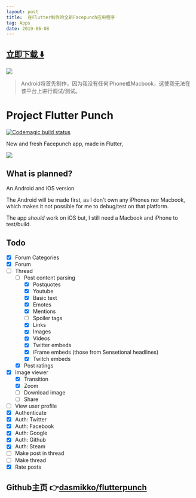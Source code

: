 ```yaml
---
layout: post
title:  在Flutter制作的全新Facepunch应用程序
tag: Apps
date: 2019-06-08
---
```


 


## [立即下载 ️⬇️ ](https://codeload.github.com/dasmikko/flutterpunch/zip/master) 
<p-7> 

 
![](https://flutterawesome.com/content/images/2019/02/news.jpg)
 
>
> Android将首先制作，因为我没有任何iPhone或Macbook，这使我无法在该平台上进行调试/测试。
>

 
# Project Flutter Punch
[![Codemagic build status](https://api.codemagic.io/apps/5c4de4ea033c3f000fa04ef1/5c4de4ea033c3f000fa04ef0/status_badge.svg)](https://codemagic.io/apps/5c4de4ea033c3f000fa04ef1/5c4de4ea033c3f000fa04ef0/latest_build)

New and fresh Facepunch app, made in Flutter,

![](https://i.imgur.com/e5L6bAn.png)

## What is planned?
An Android and iOS version

The Android will be made first, as I don't own any iPhones nor Macbook, which makes it not possible for me to debug/test on that platform.

The app *should* work on iOS but, I still need a Macbook and iPhone to test/build.

## Todo
- [x] Forum Categories
- [x] Forum
- [ ] Thread
  - [ ] Post content parsing 
    - [x] Postquotes
    - [x] Youtube
    - [x] Basic text
    - [x] Emotes
    - [x] Mentions
    - [ ] Spoiler tags
    - [x] Links
    - [x] Images
    - [x] Videos
    - [x] Twitter embeds 
    - [x] iFrame embeds (those from Sensetional headlines)
    - [x] Twitch embeds
  - [x] Post ratings
- [x] Image viewer
  - [x] Transition
  - [x] Zoom
  - [ ] Download image
  - [ ] Share
- [ ] View user profile
- [x] Authenticate
- [x] Auth: Twitter
- [x] Auth: Facebook
- [x] Auth: Google
- [x] Auth: Github
- [x] Auth: Steam
- [ ] Make post in thread
- [ ] Make thread
- [x] Rate posts

## Github主页 👉[dasmikko/flutterpunch](http://github.com/dasmikko/flutterpunch)